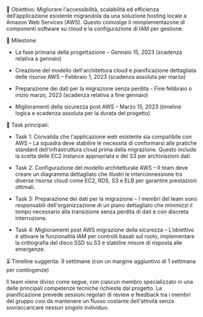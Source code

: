 
🎯 Obiettivo: Migliorare l'accessibilità, scalabilità ed efficienza dell’applicazione esistente migrandola da una soluzione hosting locale a Amazon Web Services (AWS). Questo coinvolge il reimplementazone di componenti software su cloud e la configurazione di IAM per gestione.


📅 Milestone:
- La fase primaria della progettazione – Gennaio 15, 2023 (scadenza relativa a gennaio)

- Creazione del modello dell'architettura cloud e pianificazione dettagliata delle risorse AWS – Febbraio 1, 2023 (scadenza assoluta per marzo)

- Preparazione dei dati per la migrazione senza perdita - Fine febbraio o inizio marzo, 2023 (scadenza relativa a fine gennaio)

- Miglioramenti della sicurezza post AWS – Marzo 15, 2023 (timeline logica e scadenza assoluta per la durata del progetto)


🧩 Task principali:
- Task 1: Convalida che l'applicazione web esistente sia compatibile con AWS – La squadra deve stabilire le necessità di conformarsi alle pratiche standard dell’infrastruttura cloud prima della migrazione. Questo include la scelta delle EC2 instance appropriata e dei S3 per archiviazioni dati.

- Task 2: Configurazione del modello architetturale AWS – Il team deve creare un diagramma dettagliato che illustri le interconnessione tra diverse risorse cloud come EC2, RDS, S3 e ELB per garantire prestazioni ottimali.

- Task 3: Preparazione dei dati per la migrazione – I membri del team sono responsabili dell'organizzazione di un piano dettagliato che minimizzi il tempo necessario alla transizione senza perdita di dati e con discreta interruzione.

- Task 4: Miglioramenti post AWS migrazione della sicurezza – L’obiettivo è attivare le funzionalità IAM per controlli basati sul ruolo, implementare la crittografia del disco SSD su S3 e stabilire misure di risposta alle emergenze.


⏳ Timeline suggerita: 9 settimane (con un margine aggiuntivo di 1 settimana per contingenze)


Il team viene diviso come segue, con ciascun membro specializzato in una delle principali competenze tecniche richieste dal progetto. La pianificazione prevede sessioni regolari di review e feedback tra i membri del gruppo così da mantenere un flusso costante dell'attività senza sovraccaricare nessun singolo individuo.

